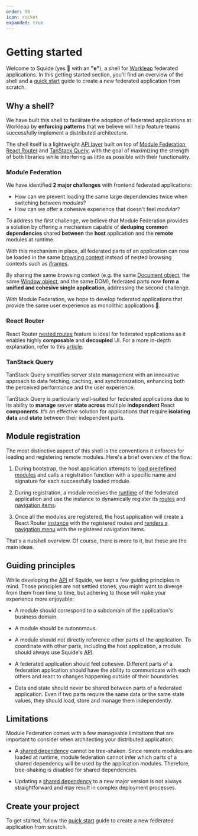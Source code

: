 ```yaml
---
order: 90
icon: rocket
expanded: true
---
```


# Getting started

Welcome to Squide (yes :squid: with an **"e"**), a shell for [Workleap](https://workleap.com/) federated applications. In this getting started section, you'll find an overview of the shell and a [quick start](create-host.md) guide to create a new federated application from scratch.

<!-- !!!warning Foundry CLI

The prefered way for creating a new federated application for the Workleap's platform is with the [foundry-cli](https://github.com/gsoft-inc/wl-foundry-cli).
+++ pnpm
```bash
pnpm create @workleap/project@latest <output-directory>
```
+++ yarn
```bash
yarn create @workleap/project@latest <output-directory>
```
+++ npm
```bash
npm create @workleap/project@latest <output-directory>
```
+++
!!! -->

## Why a shell?

We have built this shell to facilitate the adoption of federated applications at Workleap by **enforcing patterns** that we believe will help feature teams successfully implement a distributed architecture.

The shell itself is a lightweight [API layer](/reference) built on top of [Module Federation](https://module-federation.io/), [React Router](https://reactrouter.com) and [TanStack Query](https://tanstack.com/query/latest), with the goal of maximizing the strength of both libraries while interfering as little as possible with their functionality.

### Module Federation

We have identified **2 major challenges** with frontend federated applications:
- How can we prevent loading the same large dependencies twice when switching between *modules*?
- How can we offer a cohesive experience that doesn't feel *modular*?

To address the first challenge, we believe that Module Federation provides a solution by offering a mechanism capable of **deduping common dependencies** shared **between** the **host** application and the **remote** modules at runtime.

With this mechanism in place, all federated parts of an application can now be loaded in the same [browsing context](https://developer.mozilla.org/en-US/docs/Glossary/Browsing_context) instead of nested browsing contexts such as [iframes](https://developer.mozilla.org/en-US/docs/Web/HTML/Element/iframe). 

By sharing the same browsing context (e.g. the same [Document object](https://developer.mozilla.org/en-US/docs/Web/API/Document), the same [Window object](https://developer.mozilla.org/en-US/docs/Web/API/Window), and the same DOM), federated parts now **form a unified and cohesive single application**, addressing the second challenge. 

With Module Federation, we hope to develop federated applications that provide the same user experience as monolithic applications :rocket:.

### React Router

React Router [nested routes](https://reactrouter.com/en/main/start/tutorial#nested-routes) feature is ideal for federated applications as it enables highly **composable** and **decoupled** UI. For a more in-depth explanation, refer to this [article](https://www.infoxicator.com/why-react-router-is-excellent-for-micro-frontends).

### TanStack Query

TanStack Query simplifies server state management with an innovative approach to data fetching, caching, and synchronization, enhancing both the perceived performance and the user experience.

TanStack Query is particularly well-suited for federated applications due to its ability to **manage** server **state across** multiple **independent** React **components**. It’s an effective solution for applications that require **isolating data** and **state** between their independent parts.

## Module registration

The most distinctive aspect of this shell is the conventions it enforces for loading and registering remote modules. Here's a brief overview of the flow:

1. During bootstrap, the host application attempts to [load predefined modules](/reference/registration/registerRemoteModules.md) and calls a registration function with a specific name and signature for each successfully loaded module.

2. During registration, a module receives the [runtime](/reference/runtime/runtime-class.md) of the federated application and use the instance to dynamically register its [routes](/reference/runtime/runtime-class.md#register-routes) and [navigation items](/reference/runtime/runtime-class.md#register-navigation-items).

3. Once all the modules are registered, the host application will create a React Router [instance](https://reactrouter.com/en/main/routers/create-browser-router) with the registered routes and [renders a navigation menu](/reference/routing/useRenderedNavigationItems.md) with the registered navigation items.

That's a nutshell overview. Of course, there is more to it, but these are the main ideas.

## Guiding principles

While developing the [API](/reference) of Squide, we kept a few guiding principles in mind. Those principles are not settled stones, you might want to diverge from them from time to time, but adhering to those will make your experience more enjoyable:

- A module should correspond to a subdomain of the application's business domain.

- A module should be autonomous.

- A module should not directly reference other parts of the application. To coordinate with other parts, including the host application, a module should always use Squide's [API](/reference).

- A federated application should feel cohesive. Different parts of a federation application should have the ability to communicate with each others and react to changes happening outside of their boundaries.

- Data and state should never be shared between parts of a federated application. Even if two parts require the same data or the same state values, they should load, store and manage them independently.

## Limitations

Module Federation comes with a few manageable limitations that are important to consider when architecting your distributed application:

- A [shared dependency](https://module-federation.io/configure/shared.html) cannot be tree-shaken. Since remote modules are loaded at runtime, module federation cannot infer which parts of a shared dependency will be used by the application modules. Therefore, tree-shaking is disabled for shared dependencies.

- Updating a [shared dependency](https://module-federation.io/configure/shared.html) to a new major version is not always straightforward and may result in complex deployment processes.

## Create your project

To get started, follow the [quick start](create-host.md) guide to create a new federated application from scratch.
